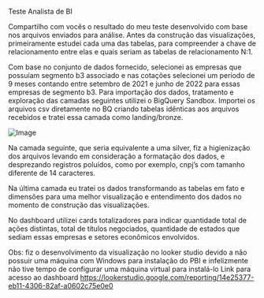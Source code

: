 
Teste Analista de BI

Compartilho com vocês o resultado do meu teste desenvolvido com base nos arquivos enviados para análise. 
Antes da construção das visualizações, primeiramente estudei cada uma das tabelas, para compreender a chave de relacionamento entre elas e quais seriam as tabelas de relacionamento N:1.


Com base no conjunto de dados fornecido, selecionei as empresas que possuíam segmento b3 associado e nas cotações selecionei um período de 9 meses contando entre setembro de 2021 e junho de 2022 para essas empresas de segmento b3.
Para importação dos dados, tratamento e exploração das camadas seguintes utilizei o BigQuery Sandbox. 
Importei os arquivos csv diretamente no BQ criando tabelas idênticas aos arquivos recebidos e tratei essa camada como landing/bronze.

![Image](https://github.com/user-attachments/assets/2f2438b7-4baf-4442-ad51-aef3103c2518)






Na camada seguinte, que seria equivalente a uma silver, fiz a higienização dos arquivos levando em consideração a formatação dos dados, e desprezando registros poluídos, como por exemplo, cnpj’s com tamanho diferente de 14 caracteres. 







Na última camada eu tratei os dados transformando as tabelas em fato e dimensões para uma melhor visualização e entendimento dos dados no momento de construção das visualizações. 









No dashboard utilizei cards totalizadores para indicar quantidade total de ações distintas, total de títulos negociados, quantidade de estados que sediam essas empresas e setores econômicos envolvidos. 

Obs: fiz o desenvolvimento da visualização no looker studio devido a não possuir uma máquina com Windows para instalação do PBI e infelizmente não tive tempo de configurar uma máquina virtual para instalá-lo 
Link para acesso ao dashboard https://lookerstudio.google.com/reporting/14e25377-eb11-4306-82af-a0602c75e0e0 
